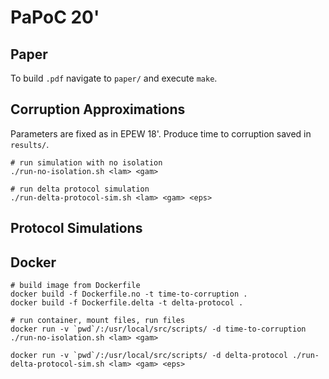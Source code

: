 # PaPoC 20' #

## Paper ##

To build `.pdf` navigate to `paper/` and execute `make`.

## Corruption Approximations ##

Parameters are fixed as in EPEW 18'. Produce time to corruption saved in `results/`.
```
# run simulation with no isolation
./run-no-isolation.sh <lam> <gam>

# run delta protocol simulation
./run-delta-protocol-sim.sh <lam> <gam> <eps>
```

## Protocol Simulations ##

## Docker ##

```
# build image from Dockerfile
docker build -f Dockerfile.no -t time-to-corruption .
docker build -f Dockerfile.delta -t delta-protocol .

```
```
# run container, mount files, run files
docker run -v `pwd`/:/usr/local/src/scripts/ -d time-to-corruption ./run-no-isolation.sh <lam> <gam>

docker run -v `pwd`/:/usr/local/src/scripts/ -d delta-protocol ./run-delta-protocol-sim.sh <lam> <gam> <eps>

```
